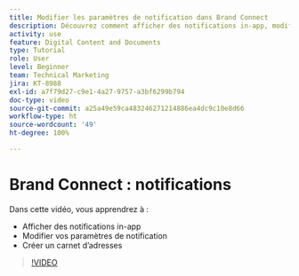 ```yaml
---
title: Modifier les paramètres de notification dans Brand Connect
description: Découvrez comment afficher des notifications in-app, modifier vos paramètres de notification et créer un carnet d’adresses dans Brand Connect de [!UICONTROL Workfront DAM].
activity: use
feature: Digital Content and Documents
type: Tutorial
role: User
level: Beginner
team: Technical Marketing
jira: KT-8988
exl-id: a7f79d27-c9e1-4a27-9757-a3bf6299b794
doc-type: video
source-git-commit: a25a49e59ca483246271214886ea4dc9c10e8d66
workflow-type: ht
source-wordcount: '49'
ht-degree: 100%

---
```


# Brand Connect : notifications

Dans cette vidéo, vous apprendrez à :

* Afficher des notifications in-app
* Modifier vos paramètres de notification
* Créer un carnet d’adresses

>[!VIDEO](https://video.tv.adobe.com/v/335250/?quality=12&learn=on)
